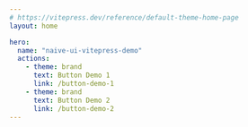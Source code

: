```yaml
---
# https://vitepress.dev/reference/default-theme-home-page
layout: home

hero:
  name: "naive-ui-vitepress-demo"
  actions:
    - theme: brand
      text: Button Demo 1
      link: /button-demo-1
    - theme: brand
      text: Button Demo 2
      link: /button-demo-2
---
```


